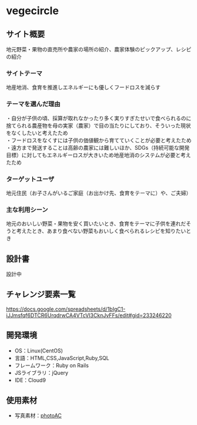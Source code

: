 # vegecircle

## サイト概要
地元野菜・果物の直売所や農家の場所の紹介、農家体験のピックアップ、レシピの紹介

### サイトテーマ
地産地消、食育を推進しエネルギーにも優しくフードロスを減らす

### テーマを選んだ理由
・自分が子供の頃、採算が取れなかったり多く実りすぎたせいで食べられるのに捨てられる農産物を母の実家（農家）で目の当たりにしており、そういった現状をなくしたいと考えたため<br>
・フードロスをなくすには子供の価値観から育てていくことが必要と考えたため<br>
・遠方まで発送することは高齢の農家には難しいほか、SDGs（持続可能な開発目標）に対してもエネルギーロスが大きいため地産地消のシステムが必要と考えたため

### ターゲットユーザ
地元住民（お子さんがいるご家庭（お出かけ先、食育をテーマに）や、ご夫婦）

### 主な利用シーン
地元のおいしい野菜・果物を安く買いたいとき、食育をテーマに子供を連れだそうと考えたとき、あまり食べない野菜もおいしく食べられるレシピを知りたいとき

## 設計書
設計中

## チャレンジ要素一覧
https://docs.google.com/spreadsheets/d/1bIgC1-iJJmsfqf6DTCR6UrqdrwCA4VTcVI3CknJvFFs/edit#gid=233246220

## 開発環境
- OS：Linux(CentOS)
- 言語：HTML,CSS,JavaScript,Ruby,SQL
- フレームワーク：Ruby on Rails
- JSライブラリ：jQuery
- IDE：Cloud9

## 使用素材
- 写真素材：[photoAC](https://www.photo-ac.com/)
